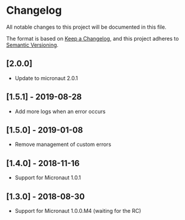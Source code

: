 # Changelog

All notable changes to this project will be documented in this file.

The format is based on [Keep a Changelog](https://keepachangelog.com/en/1.0.0/),
and this project adheres to [Semantic Versioning](https://semver.org/spec/v2.0.0.html).

## [2.0.0]

* Update to micronaut 2.0.1

## [1.5.1] - 2019-08-28

* Add more logs when an error occurs

## [1.5.0] - 2019-01-08

* Remove management of custom errors

## [1.4.0] - 2018-11-16

* Support for Micronaut 1.0.1


## [1.3.0] - 2018-08-30

* Support for Micronaut 1.0.0.M4 (waiting for the RC)

